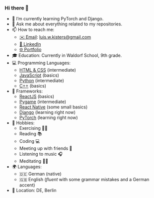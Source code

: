 ### Hi there 👋

- 🌱 I’m currently learning PyTorch and Django.
- 💬 Ask me about everything related to my repositories.
- 📫 How to reach me:
  - [✉️ Email](mailto:luis.w.kisters@gmail.com): luis.w.kisters@gmail.com
  - [💼 LinkedIn](https://www.linkedin.com/in/luis-kisters-484650271/)
  - [🌐 Portfolio](http://84.140.155.206:3000/)
- 🎓 Education: Currently in Waldorf School, 9th grade.
- 💻 Programming Languages:
  - [HTML & CSS](https://developer.mozilla.org/en-US/docs/Web/HTML) (intermediate)
  - [JavaScript](https://developer.mozilla.org/en-US/docs/Web/JavaScript) (basics)
  - [Python](https://www.python.org/) (intermediate)
  - [C++](https://www.cplusplus.com/) (basics)
- 🚀 Frameworks:
  - [ReactJS](https://https://react.dev/) (basics)
  - [Pygame](https://www.pygame.org/) (intermediate)
  - [React Native](https://reactnative.dev/) (some small basics)
  - [Django](https://www.djangoproject.com/) (learning right now)
  - [PyTorch](https://pytorch.org/) (learning right now)
- 🎨 Hobbies: 
  - Exercising 🏋️‍♀️ 
  - Reading 📚 
  - Coding 💻 
  - Meeting up with friends 👥 
  - Listening to music 🎧 
  - Meditating 🧘‍♂️ 
- 🌍 Languages:
  - 🇩🇪 German (native)
  - 🇬🇧 English (*fluent* with some grammar mistakes and a German accent)
- 📍 Location: DE, Berlin
